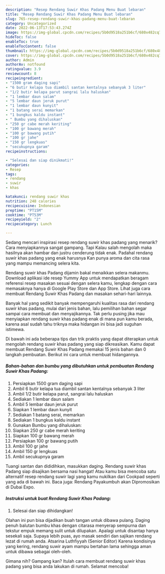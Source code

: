 ```yaml
---
description: "Resep Rendang Suwir Khas Padang Menu Buat lebaran"
title: "Resep Rendang Suwir Khas Padang Menu Buat lebaran"
slug: 765-resep-rendang-suwir-khas-padang-menu-buat-lebaran
category: Uncategorized
date: 2022-06-13T17:53:43.274Z
image: https://img-global.cpcdn.com/recipes/5b0d9518a251b6cf/680x482cq70/rendang-suwir-khas-padang-foto-resep-utama.jpg
hideToc: false
enableToc: true
enableTocContent: false
thumbnail: https://img-global.cpcdn.com/recipes/5b0d9518a251b6cf/680x482cq70/rendang-suwir-khas-padang-foto-resep-utama.jpg
cover: https://img-global.cpcdn.com/recipes/5b0d9518a251b6cf/680x482cq70/rendang-suwir-khas-padang-foto-resep-utama.jpg
author: Admin
authorAv: notfound
ratingvalue: 3.9
reviewcount: 8
recipeingredient:
- "1500 gram daging sapi"
- "6 butir kelapa tua diambil santan kentalnya sebanyak 3 liter"
- "1/2 butir kelapa parut sangrai lalu haluskan"
- "1 lembar daun salam"
- "5 lembar daun jeruk purut"
- "1 lembar daun kunyit"
- "1 batang serai memarkan"
- "1 bungkus kaldu instant"
- " Bumbu yang dihaluskan"
- "250 gr cabe merah keriting"
- "100 gr bawang merah"
- "100 gr bawang putih"
- "100 gr jahe"
- "150 gr lengkuas"
- "secukupnya garam"
recipeinstructions:

- "Selesai dan siap dinikmati!"
categories:
- Resep
tags:
- rendang
- suwir
- khas

katakunci: rendang suwir khas 
nutrition: 248 calories
recipecuisine: Indonesian
preptime: "PT15M"
cooktime: "PT53M"
recipeyield: "2"
recipecategory: Lunch

---
```



Sedang mencari inspirasi resep rendang suwir khas padang yang menarik? Cara menyiapkannya sangat gampang. Tapi Kalau salah mengolah maka hasilnya akan hambar dan justru cenderung tidak enak. Padahal rendang suwir khas padang yang enak harusnya Kan punya aroma dan cita rasa yang mampu memancing selera kita.


Rendang suwir khas Padang dijamin bakal menaikkan selera makanmu. Download aplikasi ide resep Yummy App untuk mendapatkan beragam referensi resep masakan sesuai dengan selera kamu, lengkap dengan cara memasaknya hanya di Google Play Store dan App Store. Lihat juga cara membuat Rendang Suwir Khas Padang dan masakan sehari-hari lainnya.

Banyak hal yang sedikit banyak mempengaruhi kualitas rasa dari rendang suwir khas padang, mulai dari jenis bahan, lalu pemilihan bahan segar sampai cara membuat dan menyajikannya. Tak perlu pusing jika mau menyiapkan rendang suwir khas padang enak di mana pun kamu berada, karena asal sudah tahu triknya maka hidangan ini bisa jadi suguhan istimewa.


Di bawah ini ada beberapa tips dan trik praktis yang dapat diterapkan untuk mengolah rendang suwir khas padang yang siap dikreasikan. Kamu dapat membuat Rendang Suwir Khas Padang memakai 15 jenis bahan dan 0 langkah pembuatan. Berikut ini cara untuk membuat hidangannya.

<!--inarticleads1-->

##### Bahan-bahan dan bumbu yang dibutuhkan untuk pembuatan Rendang Suwir Khas Padang:

1. Persiapkan 1500 gram daging sapi
1. Ambil 6 butir kelapa tua diambil santan kentalnya sebanyak 3 liter
1. Ambil 1/2 butir kelapa parut, sangrai lalu haluskan
1. Sediakan 1 lembar daun salam
1. Ambil 5 lembar daun jeruk purut
1. Siapkan 1 lembar daun kunyit
1. Sediakan 1 batang serai, memarkan
1. Sediakan 1 bungkus kaldu instant
1. Gunakan  Bumbu yang dihaluskan:
1. Siapkan 250 gr cabe merah keriting
1. Siapkan 100 gr bawang merah
1. Persiapkan 100 gr bawang putih
1. Ambil 100 gr jahe
1. Ambil 150 gr lengkuas
1. Ambil secukupnya garam


Tuangi santan dan dididihkan, masukkan daging. Rendang suwir khas Padang siap disajikan bersama nasi hangat! Atau kamu bisa mencoba satu alternatif resep rendang suwir lagi yang kamu nukilkan dari Cookpad seperti yang ada di bawah ini. Baca juga: Rendang Payakumbuh akan Dipromosikan di Dubai Expo. 

<!--inarticleads2-->

##### Instruksi untuk buat Rendang Suwir Khas Padang:


1. Selesai dan siap dihidangkan!

Olahan ini pun bisa dijadikan buah tangan untuk dibawa pulang. Daging penuh balutan bumbu khas dengan citarasa menyerap sempurna dan tekstur empuk memang sulit untuk dilupakan. Apalagi untuk disantap hanya sesekali saja. Supaya lebih puas, ayo masak sendiri dan sajikan rendang lezat di rumah anda. Atsarina Luthfiyyah (Senior Editor) Karena kondisinya yang kering, rendang suwir ayam mampu bertahan lama sehingga aman untuk dibawa sebagai oleh-oleh. 

Gimana nih? Gampang kan? Itulah cara membuat rendang suwir khas padang yang bisa anda lakukan di rumah. Selamat mencoba!
